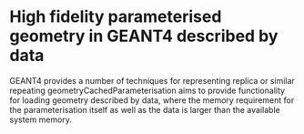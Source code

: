 # High fidelity parameterised geometry in GEANT4 described by data
GEANT4 provides a number of techniques for representing replica or similar repeating geometryCachedParameterisation aims to provide functionality for loading geometry described by data, where the memory requirement for the parameterisation itself as well as the data is larger than the available system memory.

